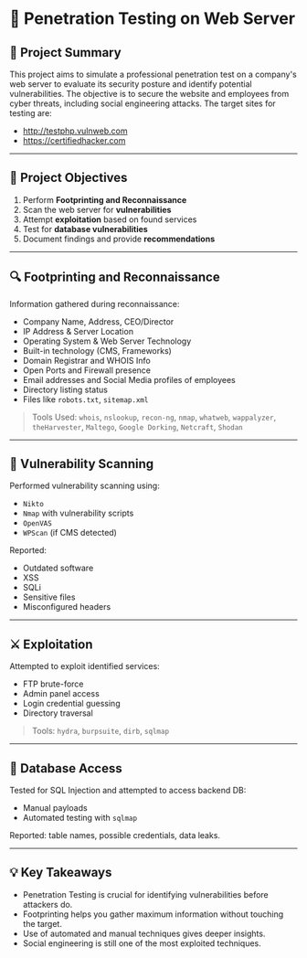 # 🔐 Penetration Testing on Web Server

## 🧠 Project Summary

This project aims to simulate a professional penetration test on a company's web server to evaluate its security posture and identify potential vulnerabilities. The objective is to secure the website and employees from cyber threats, including social engineering attacks. The target sites for testing are:

- http://testphp.vulnweb.com  
- https://certifiedhacker.com

---

## 🎯 Project Objectives

1. Perform **Footprinting and Reconnaissance**
2. Scan the web server for **vulnerabilities**
3. Attempt **exploitation** based on found services
4. Test for **database vulnerabilities**
5. Document findings and provide **recommendations**

---

## 🔍 Footprinting and Reconnaissance

Information gathered during reconnaissance:

- Company Name, Address, CEO/Director
- IP Address & Server Location
- Operating System & Web Server Technology
- Built-in technology (CMS, Frameworks)
- Domain Registrar and WHOIS Info
- Open Ports and Firewall presence
- Email addresses and Social Media profiles of employees
- Directory listing status
- Files like `robots.txt`, `sitemap.xml`

> Tools Used: `whois`, `nslookup`, `recon-ng`, `nmap`, `whatweb`, `wappalyzer`, `theHarvester`, `Maltego`, `Google Dorking`, `Netcraft`, `Shodan`

---

## 🔦 Vulnerability Scanning

Performed vulnerability scanning using:

- `Nikto`
- `Nmap` with vulnerability scripts
- `OpenVAS`
- `WPScan` (if CMS detected)

Reported:
- Outdated software
- XSS
- SQLi
- Sensitive files
- Misconfigured headers

---

## ⚔️ Exploitation

Attempted to exploit identified services:

- FTP brute-force
- Admin panel access
- Login credential guessing
- Directory traversal

> Tools: `hydra`, `burpsuite`, `dirb`, `sqlmap`

---

## 💽 Database Access

Tested for SQL Injection and attempted to access backend DB:

- Manual payloads
- Automated testing with `sqlmap`

Reported: table names, possible credentials, data leaks.

---

## 💡 Key Takeaways

- Penetration Testing is crucial for identifying vulnerabilities before attackers do.
- Footprinting helps you gather maximum information without touching the target.
- Use of automated and manual techniques gives deeper insights.
- Social engineering is still one of the most exploited techniques.
